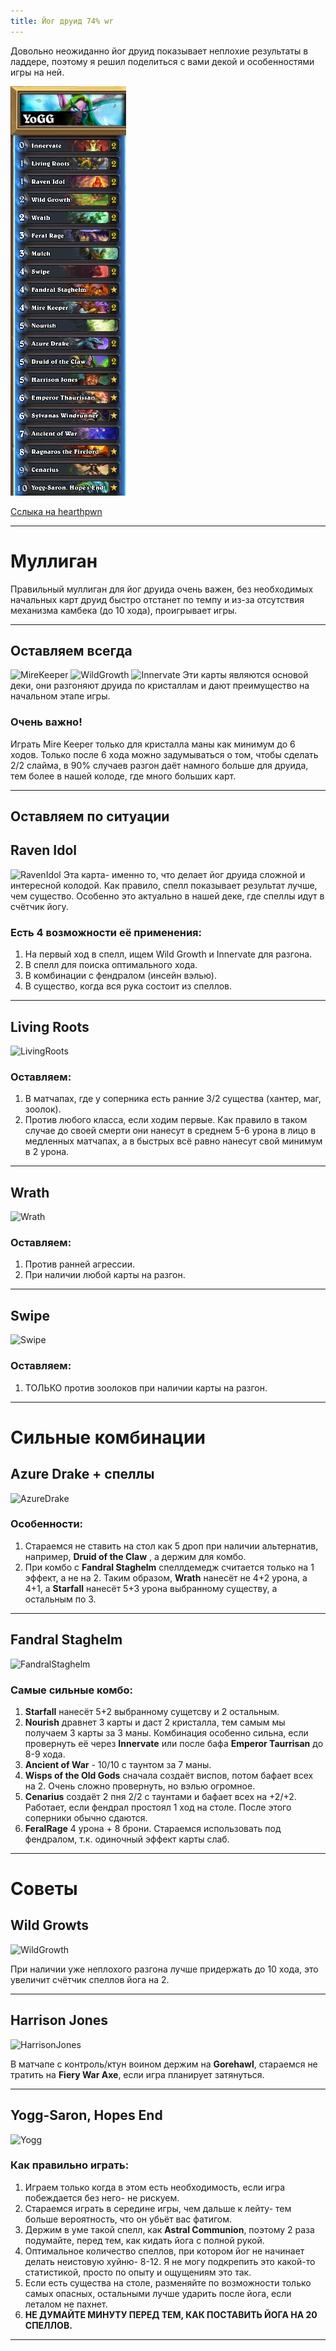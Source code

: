 ```yaml
---
title: Йог друид 74% wr
---
```

Довольно неожиданно йог друид показывает неплохие результаты в ладдере, поэтому я решил поделиться с вами декой и особенностями игры на ней.

![YoggDruid](img/ss+(2016-06-09+at+12.35.37).jpg "YoggDruid")

[Сслыка на hearthpwn](http://www.hearthpwn.com/decks/568187-yogg-druid)

---

# Муллиган

Правильный муллиган для йог друида очень важен, без необходимых начальных карт друид быстро отстанет по темпу и из-за отсутствия механизма камбека (до 10 хода), проигрывает игры. 

---

## Оставляем всегда
![MireKeeper](http://media-hearth.cursecdn.com/avatars/289/307/33162.png "MireKeeper") ![WildGrowth](http://media-hearth.cursecdn.com/avatars/147/402/282.png "WildGrowth") ![Innervate](http://media-hearth.cursecdn.com/avatars/148/97/548.png "Innervate")
Эти карты являются основой деки, они разгоняют друида по кристаллам и дают преимущество на начальном этапе игры. 

### Очень важно! 
Играть Mire Keeper только для кристалла маны как минимум до 6 ходов. Только после 6 хода можно задумываться о том, чтобы сделать 2/2 слайма, в 90% случаев разгон даёт намного больше для друида, тем более в нашей колоде, где много больших карт. 

---

## Оставляем по ситуации

## Raven Idol

![RavenIdol](http://media-hearth.cursecdn.com/avatars/272/424/27230.png "RavenIdol")
Эта карта- именно то, что делает йог друида сложной и интересной колодой. Как правило, спелл  показывает результат лучше, чем существо. Особенно это актуально в нашей деке, где спеллы идут в счётчик йогу.

### Есть 4 возможности её применения:
1. На первый ход в спелл, ищем Wild Growth и Innervate для разгона. 
2. В спелл для поиска оптимального хода.
3. В комбинации с фендралом (инсейн вэлью). 
4. В существо, когда вся рука состоит из спеллов.
 
---

## Living Roots

![LivingRoots](http://media-hearth.cursecdn.com/avatars/252/568/22329.png "LivingRoots")

### Оставляем:
1. В матчапах, где у соперника есть ранние 3/2 существа (хантер, маг, зоолок).
2. Против любого класса, если ходим первые. Как правило в таком случае до своей смерти они нанесут в среднем 5-6 урона в лицо в медленных матчапах, а в быстрых всё равно нанесут свой минимум в 2 урона.

---

## Wrath

![Wrath](http://media-hearth.cursecdn.com/avatars/148/21/633.png "Wrath")

### Оставляем:
1. Против ранней агрессии. 
2. При наличии любой карты на разгон.

---

## Swipe

![Swipe](http://media-hearth.cursecdn.com/avatars/147/399/620.png "Swipe")

### Оставляем:
1. ТОЛЬКО против зоолоков при наличии карты на разгон. 

---

# Сильные комбинации

## Azure Drake + спеллы

![AzureDrake](http://media-hearth.cursecdn.com/avatars/148/172/280.png "AzureDrake")

### Особенности:
1. Стараемся не ставить на стол как 5 дроп при наличии альтернатив, например, **Druid of the Claw** , а держим для комбо. 
2. При комбо с **Fandral Staghelm** спеллдемедж считается только на 1 эффект, а не на 2. Таким образом, **Wrath** нанесёт не 4+2 урона, а 4+1, а **Starfall** нанесёт 5+3 урона выбранному существу, а остальным по 3. 

---

## Fandral Staghelm

![FandralStaghelm](http://media-hearth.cursecdn.com/avatars/289/94/35208.png "FandralStaghelm")

### Самые сильные комбо:
1. **Starfall** нанесёт 5+2  выбранному сущетсву и 2 остальным.
2. **Nourish** дравнет 3 карты и даст 2 кристалла, тем самым мы получаем 3 карты за 3 маны. Комбинация особенно сильна, если провернуть её через **Innervate** или после бафа **Emperor Taurrisan** до 8-9 хода.
3. **Ancient of War** - 10/10  с таунтом за 7 маны.
4. **Wisps of the Old Gods** сначала создаёт виспов, потом бафает всех на 2. Очень сложно провернуть, но вэлью огромное. 
5. **Cenarius** создаёт 2 пня 2/2  с таунтами и бафает всех на +2/+2. Работает, если фендрал простоял 1 ход на столе. После этого соперники обычно сдаются. 
6. **FeralRage** 4 урона + 8 брони. Стараемся использовать под фендралом, т.к. одиночный эффект карты слаб.  

---

# Советы

## Wild Growts

![WildGrowth](http://media-hearth.cursecdn.com/avatars/147/402/282.png "WildGrowth")

При наличии уже неплохого разгона лучше придержать до 10 хода, это увеличит счётчик спеллов йога на 2. 

---

## Harrison Jones

![HarrisonJones](http://media-hearth.cursecdn.com/avatars/148/437/602.png "HarrisonJones")

В матчапе с контроль/ктун воином держим на **Gorehawl**, стараемся не тратить на **Fiery War Axe**, если игра планирует затянуться. 

---

## Yogg-Saron, Hopes End

![Yogg](http://media-hearth.cursecdn.com/avatars/289/223/33168.png "Yogg")

### Как правильно играть:
1. Играем только когда в этом есть необходимость, если игра побеждается без него- не рискуем. 
2. Стараемся играть в середине игры, чем дальше к лейту- тем больше вероятность, что он убьёт вас фатигом.
3. Держим в уме такой спелл, как **Astral Communion**, поэтому 2 раза подумайте, перед тем, как кидать йога с полной рукой.
4. Оптимальное количество спеллов, при котором йог не начинает делать неистовую хуйню- 8-12. Я не могу подкрепить это какой-то статистикой, просто по опыту и ощущениям это так. 
5. Если есть существа на столе, разменяйте по возможности только самых опасных, остальными лучше ударить после йога, если леталом не пахнет. 
6. **НЕ ДУМАЙТЕ МИНУТУ ПЕРЕД ТЕМ, КАК ПОСТАВИТЬ ЙОГА НА 20 СПЕЛЛОВ.**

---




